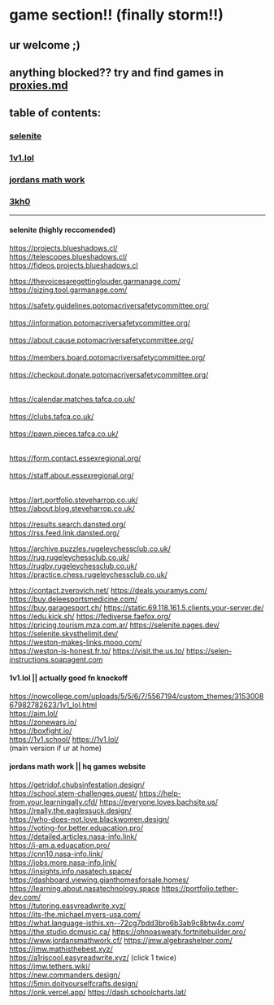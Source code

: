 # game section!! (finally storm!!)

## ur welcome ;)

## anything blocked?? try and find games in [proxies.md](github.com/storm-tv/stormhub/proxies.md)


## table of contents:

 ### [selenite](https://github.com/storm-tv/stormhub/blob/main/games.md#selenite-highly-reccomended)

 ### [1v1.lol]()

 ### [jordans math work]()

 ### [3kh0]()

---


#### selenite (highly reccomended)

https://projects.blueshadows.cl/ <br>
https://telescopes.blueshadows.cl/ <br>
https://fideos.projects.blueshadows.cl <br>

https://thevoicesaregettinglouder.garmanage.com/ <br>
https://sizing.tool.garmanage.com/ <br>

https://safety.guidelines.potomacriversafetycommittee.org/ <br> <br>
https://information.potomacriversafetycommittee.org/ <br> <br>
https://about.cause.potomacriversafetycommittee.org/ <br> <br>
https://members.board.potomacriversafetycommittee.org/ <br> <br>
https://checkout.donate.potomacriversafetycommittee.org/ <br> <br>

https://calendar.matches.tafca.co.uk/ <br> <br>
https://clubs.tafca.co.uk/ <br> <br>
https://pawn.pieces.tafca.co.uk/ <br> <br>

https://form.contact.essexregional.org/ <br> <br>
https://staff.about.essexregional.org/ <br> <br>

https://art.portfolio.steveharrop.co.uk/ <br>
https://about.blog.steveharrop.co.uk/ <br>

https://results.search.dansted.org/ <br>
https://rss.feed.link.dansted.org/ <br>

https://archive.puzzles.rugeleychessclub.co.uk/ <br>
https://rug.rugeleychessclub.co.uk/ <br>
https://rugby.rugeleychessclub.co.uk/ <br>
https://practice.chess.rugeleychessclub.co.uk/ <br>

https://contact.zverovich.net/
https://deals.youramys.com/ <br>
https://buy.deleesportsmedicine.com/ <br>
https://buy.garagesport.ch/
https://static.69.118.161.5.clients.your-server.de/ <br>
https://edu.kick.sh/
https://fediverse.faefox.org/ <br>
https://pricing.tourism.mza.com.ar/
https://selenite.pages.dev/ <br>
https://selenite.skysthelimit.dev/ <br>
https://weston-makes-links.mooo.com/ <br>
https://weston-is-honest.fr.to/
https://visit.the.us.to/
https://selen-instructions.soapagent.com

#### 1v1.lol || actually good fn knockoff

https://nowcollege.com/uploads/5/5/6/7/5567194/custom_themes/315300867982782623/1v1_lol.html <br>
https://aim.lol/ <br>
https://zonewars.io/ <br>
https://boxfight.io/ <br>
https://1v1.school/
https://1v1.lol/ <br>(main version if ur at home)


#### jordans math work || hq games website 

https://getridof.chubsinfestation.design/ <br>
https://school.stem-challenges.quest/
https://help-from.your.learningally.cfd/
https://everyone.loves.bachsite.us/
https://really.the.eaglessuck.design/ <br>
https://who-does-not.love.blackwomen.design/ <br>
https://voting-for.better.eduacation.pro/ <br>
https://detailed.articles.nasa-info.link/ <br>
https://i-am.a.eduacation.pro/ <br>
https://cnn10.nasa-info.link/ <br>
https://jobs.more.nasa-info.link/ <br>
https://insights.info.nasatech.space/ <br>
https://dashboard.viewing.gianthomesforsale.homes/ <br>
https://learning.about.nasatechnology.space
https://portfolio.tether-dev.com/ <br>
https://tutoring.easyreadwrite.xyz/ <br>
https://its-the.michael.myers-usa.com/ <br>
https://what.language-isthis.xn--72cg7bdd3bro6b3ab9c8btw4x.com/ <br>
https://the.studio.dcmusic.ca/
https://ohnoasweaty.fortnitebuilder.pro/ <br>
https://www.jordansmathwork.cf/
https://jmw.algebrashelper.com/ <br>
https://jmw.mathisthebest.xyz/ <br>
https://a1riscool.easyreadwrite.xyz/ (click 1 twice) <br>
https://jmw.tethers.wiki/ <br>
https://new.commanders.design/ <br>
https://5min.doityourselfcrafts.design/ <br>
https://onk.vercel.app/
https://dash.schoolcharts.lat/ <br>


 

